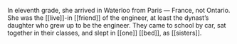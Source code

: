 In eleventh grade, she arrived in Waterloo from Paris — France, not Ontario. She was the [[live]]-in [[friend]] of the engineer, at least the dynast’s daughter who grew up to be the engineer. They came to school by car, sat together in their classes, and slept in [[one]] [[bed]], as [[sisters]].

